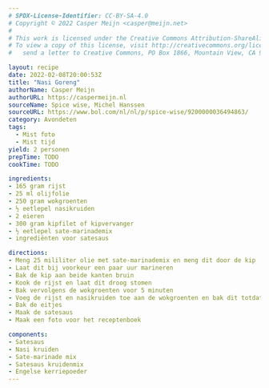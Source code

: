 ```yaml
---
# SPDX-License-Identifier: CC-BY-SA-4.0
# Copyright © 2022 Casper Meijn <casper@meijn.net>
# 
# This work is licensed under the Creative Commons Attribution-ShareAlike 4.0 International License. 
# To view a copy of this license, visit http://creativecommons.org/licenses/by-sa/4.0/ or 
#   send a letter to Creative Commons, PO Box 1866, Mountain View, CA 94042, USA.

layout: recipe
date: 2022-02-08T20:00:53Z
title: "Nasi Goreng"
authorName: Casper Meijn
authorURL: https://caspermeijn.nl
sourceName: Spice wise, Michel Hanssen
sourceURL: https://www.bol.com/nl/nl/p/spice-wise/9200000036494863/
category: Avondeten
tags:
  - Mist foto
  - Mist tijd
yield: 2 personen
prepTime: TODO
cookTime: TODO 

ingredients:
- 165 gram rijst
- 25 ml olijfolie
- 250 gram wokgroenten
- ½ eetlepel nasikruiden
- 2 eieren
- 300 gram kipfilet of kipvervanger
- ½ eetlepel sate-marinademix
- ingrediënten voor satesaus

directions:
- Meng 25 mililiter olie met sate-marinademix en meng dit door de kip
- Laat dit bij voorkeur een paar uur marineren
- Bak de kip aan beide kanten bruin
- Kook de rijst en laat dit droog stomen
- Bak vervolgens de wokgroenten voor 5 minuten
- Voeg de rijst en nasikruiden toe aan de wokgroenten en bak dit totdat de rijst goed gekleurd is door de kruiden
- Bak de eitjes
- Maak de satesaus
- Maak een foto voor het receptenboek

components:
- Satesaus
- Nasi kruiden
- Sate-marinade mix
- Satesaus kruidenmix
- Engelse kerriepoeder
---
```

